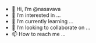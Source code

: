 - 👋 Hi, I’m @nasavava
- 👀 I’m interested in ...
- 🌱 I’m currently learning ...
- 💞️ I’m looking to collaborate on ...
- 📫 How to reach me ...

<!---
nasavava/nasavava is a ✨ special ✨ repository because its `README.md` (this file) appears on your GitHub profile.
You can click the Preview link to take a look at your changes.
--->
